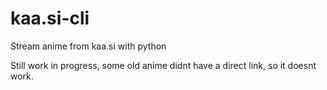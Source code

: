 # kaa.si-cli
Stream anime from kaa.si with python

Still work in progress, some old anime didnt have a direct link, so it doesnt work.
